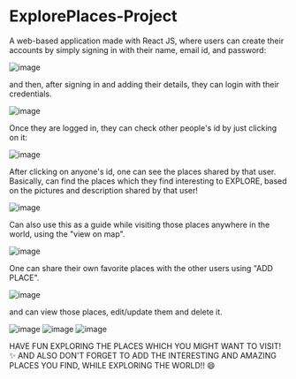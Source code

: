 # ExplorePlaces-Project
A web-based application made with React JS, where users can create their accounts by simply signing in with their name, email id, and password:

![image](https://user-images.githubusercontent.com/83454075/178778072-1b00d823-74c8-430b-ac1a-a649c08eace1.png)

and then, after signing in and adding their details, they can login with their credentials.

![image](https://user-images.githubusercontent.com/83454075/178778432-f4ffb8ae-8b00-48f8-bad8-057980c43ea2.png)

Once they are logged in, they can check other people's id by just clicking on it:

![image](https://user-images.githubusercontent.com/83454075/178778617-42d78fd5-8c88-4249-9b6a-8e32e3c5f8b8.png)

After clicking on anyone's id, one can see the places shared by that user. Basically, can find the places which they find interesting to EXPLORE, based on the pictures and description shared by that user! 

![image](https://user-images.githubusercontent.com/83454075/178779164-360977c8-29c8-4c1e-8a22-9c3c616a33c0.png)

Can also use this as a guide while visiting those places anywhere in the world, using the "view on map". 

![image](https://user-images.githubusercontent.com/83454075/178783237-cfe4b089-dda6-4463-b756-cd143ccbaf42.png)

One can share their own favorite places with the other users using "ADD PLACE". 

![image](https://user-images.githubusercontent.com/83454075/178782712-3a0bd007-b305-467a-9786-ab97852b8eb7.png)

and can view those places, edit/update them and delete it.

![image](https://user-images.githubusercontent.com/83454075/178785730-a46311b5-e2a6-425d-9615-de9b7e6f671f.png)
![image](https://user-images.githubusercontent.com/83454075/178785922-ff1957c4-0be2-45e1-aaa8-8e1494ab7646.png)
![image](https://user-images.githubusercontent.com/83454075/178786056-71d71a20-9a91-474b-8bf5-b7e3790fc366.png)


HAVE FUN EXPLORING THE PLACES WHICH YOU MIGHT WANT TO VISIT! ✨
AND ALSO DON'T FORGET TO ADD THE INTERESTING AND AMAZING PLACES YOU FIND, WHILE EXPLORING THE WORLD!! 😄

